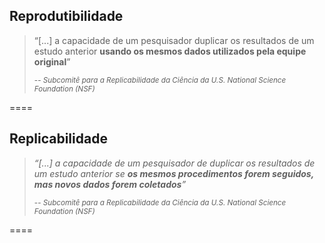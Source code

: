 ## Reprodutibilidade

> “[...] a capacidade de um pesquisador duplicar os resultados de um estudo anterior **usando os mesmos dados utilizados pela equipe original**”
>
> <small>-- <cite>Subcomitê para a Replicabilidade da Ciência da U.S. National Science Foundation (NSF)</cite> </small>

====

## Replicabilidade

> *“[...] a capacidade de um pesquisador de duplicar os resultados de um estudo anterior se **os mesmos procedimentos forem seguidos, mas novos dados forem coletados**”*
>
> <small>-- <cite>Subcomitê para a Replicabilidade da Ciência da U.S. National Science Foundation (NSF)</cite></small>

====

